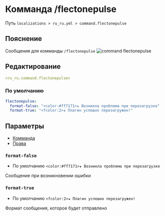 # Комманда /flectonepulse
Путь `localizations > ru_ru.yml > command.flectonepulse`

## Пояснение
Сообщения для комманды `/flectonepulse`
![command flectonepulse](/commandflectonepulse.png)

## Редактирование
```yaml
<ru_ru.command.flectonepulse>
```

### По умолчанию
```yaml
flectonepulse:
  format-false: "<color:#ff7171>★ Возникла проблема при перезагрузке"
  format-true: "<fcolor:2>★ Плагин успешно перезагружен!"
```

## Параметры

- [Комманда](/ru/command/flectonepulse/)
- [Права](/ru/permission/command/flectonepulse/)

### `format-false`
- По умолчанию `<color:#ff7171>★ Возникла проблема при перезагрузке`

Сообщение при возникновении ошибки

### `format-true`
- По умолчанию `<fcolor:2>★ Плагин успешно перезагружен!`

Формат сообщения, которое будет отправлено

